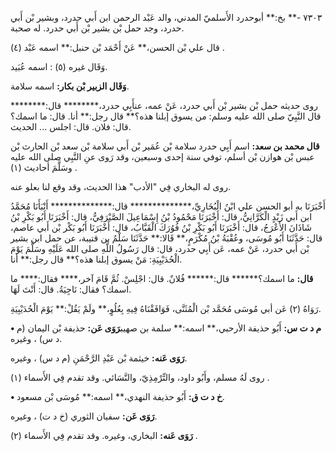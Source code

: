 ٧٣٠٣ -** بخ:** أبوحدرد الأَسلميّ المدني، والد عَبْد الرحمن ابن أَبي حدرد، وبشير بْن أَبي حدرد، وجد حمل بْن بشير بْن أَبي حدرد. له صحبة.

قال علي بْن الحسن،** عَنْ أَحْمَد بْن حنبل:** اسمه عَبْد (٤) .

وَقَال غيره (٥) : اسمه عُبَيد.

**وَقَال الزبير بْن بكار:** اسمه سلامة.

روى حديثه حمل بْن بشير بْن أَبي حدرد، عَنْ عمه، عنأَبِي حدرد،******** قال:******** قال النَّبِيّ صلى الله عليه وسلم: من يسوق إبلنا هذه؟** قال رجل:** أنا. قال: ما اسمك؟ قال: فلان. قال: اجلس ... الحديث.

**قال محمد بن سعد:** اسم أَبِي حدرد سلامة بْن عُمَير بْن أَبي سلامة بْن سعد بْن الحارث بْن عبس بْن هوازن بْن أسلم، توفي سنة إحدى وسبعين، وقد رَوى عنِ النَّبِي صلى الله عليه وسَلَّمَ أحاديث (١) .

روى له البخاري فِي "الأدب" هذا الحديث، وقد وقع لنا بعلو عنه.

أَخْبَرَنَا به أبو الحسن علي ابْنُ الْبُخَارِيِّ،************** قال:************** أَنْبَأَنَا مُحَمَّدُ ابن أَبي زَيْدٍ الْكَرَّانِيُّ، قال: أَخْبَرَنَا مَحْمُودُ بْنُ إِسْمَاعِيلَ الصَّيْرَفِيُّ، قال: أَخْبَرَنَا أَبُو بَكْرِ بْنُ شَاذَانَ الأَعْرَجُ، قال: أَخْبَرَنَا أَبُو بَكْرِ بْنُ فُوُرَكَ الْقَبَّابُ، قال: أَخْبَرَنَا أَبُو بَكْر بْن أَبي عاصم، قال: حَدَّثَنَا أَبُو مُوسَى، وعُقْبَةُ بْنُ مُكْرَمٍ،** قَالا:** حَدَّثَنَا سَلْمُ بن قتيبة، عن حمل ابن بشير بْن أَبي حدرد، عَنْ عمه، عَن أَبِي حدرد، قال: قال رَسُولُ اللَّهِ صلى الله عَلَيْهِ وسَلَّمَ يَوْمَ الْحُدَيْبِيَةِ: مَنْ يسوق إبلنا هذه؟** قال رجل:** أنا.

**قال:** ما اسمك؟****** قال:****** فُلانٌ. قال: اجْلِسْ. ثُمَّ قَامَ آخر،**** فقال:**** ما اسمك؟ فقال: نَاجِيَةُ. قال: أَنْتَ لَهَا.

رَوَاهُ (٢) عَن أبي مُوسَى مُحَمَّد بْن الْمُثَنَّى، فَوَافَقْنَاهُ فِيهِ بِعُلُوٍ،** ولَمْ يَقُلْ:** يَوْمَ الْحُدَيْبِيَةِ.

**• م د ت س:** أَبُو حذيفة الأرحبي،** اسمه:** سلمة بن صهيب**رَوَى عَن:** حذيفة بْن اليمان (م د س) ، وغيره.

**رَوَى عَنه:** خيثمة بْن عَبْدِ الرَّحْمَنِ (م د س) ، وغيره.

روى لَهُ مسلم، وأَبُو داود، والتِّرْمِذِيّ، والنَّسَائي. وقد تقدم فِي الأَسماء (١) .

**• خ د ت ق:** أَبُو حذيفة النهدي،** اسمه:** مُوسَى بْن مسعود.

**رَوَى عَن:** سفيان الثوري (خ د ت) ، وغيره.

**رَوَى عَنه:** البخاري، وغيره. وقد تقدم فِي الأَسماء (٢) .